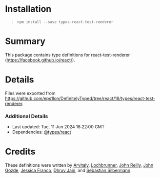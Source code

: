 # Installation
> `npm install --save types-react-test-renderer`

# Summary
This package contains type definitions for react-test-renderer (https://facebook.github.io/react/).

# Details
Files were exported from https://github.com/eps1lon/DefinitelyTyped/tree/react/19/types/react-test-renderer.

### Additional Details
 * Last updated: Tue, 11 Jun 2024 18:22:00 GMT
 * Dependencies: [@types/react](https://npmjs.com/package/@types/react)

# Credits
These definitions were written by [Arvitaly](https://github.com/arvitaly), [Lochbrunner](https://github.com/lochbrunner), [John Reilly](https://github.com/johnnyreilly), [John Gozde](https://github.com/jgoz), [Jessica Franco](https://github.com/Jessidhia), [Dhruv Jain](https://github.com/maddhruv), and [Sebastian Silbermann](https://github.com/eps1lon).
